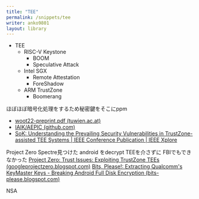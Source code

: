 ```yaml
---
title: "TEE"
permalink: /snippets/tee
writer: anko9801
layout: library
---
```


- TEE
  - RISC-V Keystone
    - BOOM
    - Speculative Attack
  - Intel SGX
    - Remote Attestation
    - ForeShadow
  - ARM TrustZone
    - Boomerang

ほぼほぼ暗号化処理をするため秘密鍵をそこにppm

- [woot22-preprint.pdf (tuwien.ac.at)](https://security.inso.tuwien.ac.at/pdfs/woot22-preprint.pdf)
- [IAIK/AEPIC (github.com)](https://github.com/IAIK/AEPIC)
- [SoK: Understanding the Prevailing Security Vulnerabilities in TrustZone-assisted TEE Systems | IEEE Conference Publication | IEEE Xplore](https://ieeexplore.ieee.org/document/9152801)

Project Zero
Spectre見つけた
android をdecrypt TEEを介さずに FBIでもできなかった
[Project Zero: Trust Issues: Exploiting TrustZone TEEs (googleprojectzero.blogspot.com)](https://googleprojectzero.blogspot.com/2017/07/trust-issues-exploiting-trustzone-tees.html)
[Bits, Please!: Extracting Qualcomm's KeyMaster Keys - Breaking Android Full Disk Encryption (bits-please.blogspot.com)](http://bits-please.blogspot.com/2016/06/extracting-qualcomms-keymaster-keys.html)

NSA
